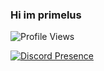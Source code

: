 ### Hi im primelus


![Profile Views](https://komarev.com/ghpvc/?username=Primelus)

[![Discord Presence](https://lanyard-profile-readme.vercel.app/api/1011276882110582804)](https://discord.com/users/1013004755368427550)
